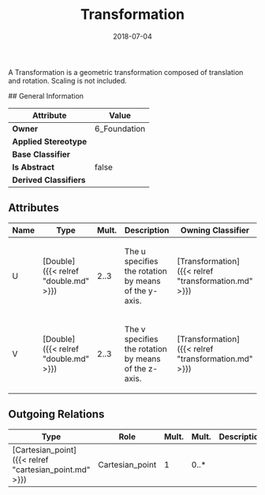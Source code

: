 ﻿---
title: Transformation
toc: false
type: specs
date: "2018-07-04"
draft: false
specification: KBL
version: 2.5
documentType: "Recommendation"
elementType: Class
classes:
  - Transformation
menu_name: kbl-2.5
---
<p>A Transformation is a geometric transformation composed of translation and rotation. Scaling is not included.</p>
## General Information

| Attribute               | Value |
|-------------------------|-------|
| **Owner**               | 6_Foundation |
| **Applied Stereotype**  |   |
| **Base Classifier**     |   |
| **Is Abstract**         | false |
| **Derived Classifiers** |   |

## Attributes
|  Name  |  Type  |  Mult.  |  Description  |  Owning Classifier  |
|--------|--------|---------|---------------|--------------|
|U | [Double]({{< relref "double.md" >}}) | 2..3 | <p>The u specifies the rotation by means of the y-axis.</p> | [Transformation]({{< relref "transformation.md" >}}) |
|V | [Double]({{< relref "double.md" >}}) | 2..3 | <p>The v specifies the rotation by means of the z-axis.</p> | [Transformation]({{< relref "transformation.md" >}}) |

## Outgoing Relations
|    Type  |   Role   |   Mult.   |   Mult.   |   Description   |
|----------|----------|-----------|-----------|-----------------|
| [Cartesian_point]({{< relref "cartesian_point.md" >}}) | Cartesian_point | 1 | 0..* |  |
